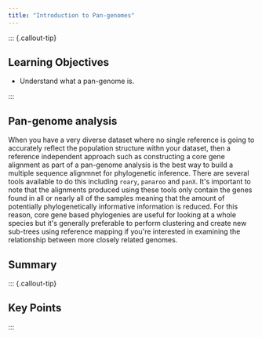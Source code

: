 ```yaml
---
title: "Introduction to Pan-genomes"
---
```


::: {.callout-tip}
## Learning Objectives

- Understand what a pan-genome is.

:::

## Pan-genome analysis

When you have a very diverse dataset where no single reference is going to accurately reflect the population structure withn your dataset, then a reference independent approach such as constructing a core gene alignment as part of a pan-genome analysis is the best way to build a multiple sequence alignmnet for phylogenetic inference.  There are several tools available to do this including `roary`, `panaroo` and `panX`.  It's important to note that the alignments produced using these tools only contain the genes found in all or nearly all of the samples meaning that the amount of potentially phylogenetically informative information is reduced.  For this reason, core gene based phylogenies are useful for looking at a whole species but it's generally preferable to perform clustering and create new sub-trees using reference mapping if you're interested in examining the relationship between more closely related genomes.

## Summary

::: {.callout-tip}
## Key Points

:::